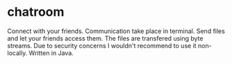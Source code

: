 # chatroom
Connect with your friends. Communication take place in terminal. Send files and let your friends access them. The files are transfered using byte streams. Due to security concerns I wouldn't recommend to use it non-locally. Written in Java.
